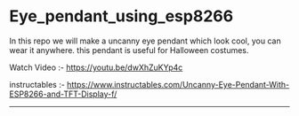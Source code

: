 # Eye_pendant_using_esp8266
In this repo we will make a uncanny eye pendant which look cool, you can wear it anywhere. this pendant is useful for Halloween costumes.

Watch Video :- https://youtu.be/dwXhZuKYp4c

instructables :- https://www.instructables.com/Uncanny-Eye-Pendant-With-ESP8266-and-TFT-Display-f/

______________________

